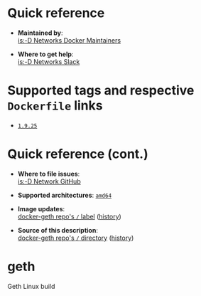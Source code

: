 # Quick reference

-	**Maintained by**:  
	[is:-D Networks Docker Maintainers](https://github.com/isdnetworks/docker-geth)

-	**Where to get help**:  
	[is:-D Networks Slack](https://isdnetworks.slack.com)

# Supported tags and respective `Dockerfile` links

-	[`1.9.25`](https://github.com/isdnetworks/docker-geth/blob/master/Dockerfile)

# Quick reference (cont.)

-	**Where to file issues**:  
	[is:-D Network GitHub](https://github.com/isdnetworks/docker-geth/issues)

-	**Supported architectures**:
	[`amd64`](https://hub.docker.com/r/isdnetworks/geth/)

-	**Image updates**:  
	[docker-geth repo's `/` label](https://github.com/isdnetworks/docker-geth/issues) ([history](https://github.com/isdnetworks/docker-geth/commits/master))  

-	**Source of this description**:  
	[docker-geth repo's `/` directory](https://github.com/isdnetworks/docker-geth) ([history](https://github.com/isdnetworks/docker-geth/commits/master))  

# geth

Geth Linux build

